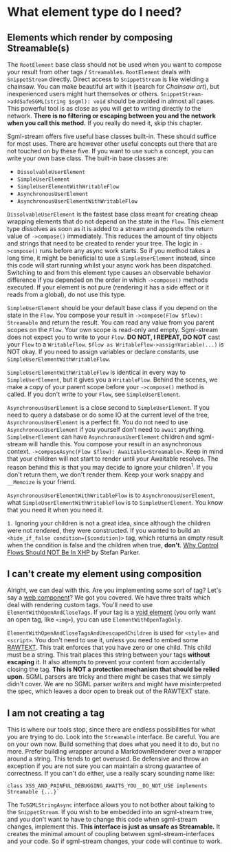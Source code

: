 # What element type do I need?

## Elements which render by composing Streamable(s)

The `RootElement` base class should not be used when you want to compose your result from other tags / `Streamable`s. `RootElement` deals with `SnippetStream` directly. Direct access to `SnippetStream` is like wielding a chainsaw. You can make beautiful art with it (search for _Chainsaw art_), but inexperienced users might hurt themselves or others. `SnippetStream->addSafeSGML(string $sgml): void` should be avoided in almost all cases. This powerful tool is as close as you will get to writing directly to the network. **There is no filtering or escaping between you and the network when you call this method.** If you really do need it, skip this chapter.

Sgml-stream offers five useful base classes built-in. These should suffice for most uses. There are however other useful concepts out there that are not touched on by these five. If you want to use such a concept, you can write your own base class. The built-in base classes are:

 - `DissolvableUserElement`
 - `SimpleUserElement`
 - `SimpleUserElementWithWritableFlow`
 - `AsynchronousUserElement`
 - `AsynchronousUserElementWithWritableFlow`

`DissolvableUserElement` is the fastest base class meant for creating cheap wrapping elements that do not depend on the state in the `Flow`. This element type dissolves as soon as it is added to a stream and appends the return value of `->compose()` immediately. This reduces the amount of tiny objects and strings that need to be created to render your tree. The logic in `->compose()` runs before any async work starts. So if you method takes a long time, it might be beneficial to use a `SimpleUserElement` instead, since this code will start running whilst your async work has been dispatched. Switching to and from this element type causes an observable behavior difference if you depended on the order in which `->compose()` methods executed. If your element is not pure (rendering it has a side effect or it reads from a global), do not use this type.

`SimpleUserElement` should be your default base class if you depend on the state in the `Flow`. You compose your result in `->compose(Flow $flow): Streamable` and return the result. You can read any value from you parent scopes on the `Flow`. Your own scope is read-only and empty. Sgml-stream does not expect you to write to your `Flow`. **DO NOT, I REPEAT, DO NOT** cast your `Flow` to a `WritableFlow`. `$flow as WritableFlow->assignVariable(...)` is NOT okay. If you need to assign variables or declare constants, use `SimpleUserElementWithWritableFlow`.

`SimpleUserElementWithWritableFlow` is identical in every way to `SimpleUserElement`, but it gives you a `WritableFlow`. Behind the scenes, we make a copy of your parent scope before your `->compose()` method is called. If you don't write to your `Flow`, see `SimpleUserElement`.

`AsynchronousUserElement` is a close second to `SimpleUserElement`. If you need to query a database or do some IO at the current level of the tree, `AsynchronousUserElement` is a perfect fit. You do not need to use `AsynchronousUserElement` if you yourself don't need to `await` anything. `SimpleUserElement` can have `AsynchronousUserElement` children and sgml-stream will handle this. You compose your result in an asynchronous context. `->composeAsync(Flow $flow): Awaitable<Streamable>`. Keep in mind that your children will not start to render until your Awaitable resolves. The reason behind this is that you may decide to ignore your children<sup>1</sup>. If you don't return them, we don't render them. Keep your work snappy and `__Memoize` is your friend.

`AsynchronousUserElementWithWritableFlow` is to `AsynchronousUserElement`, what `SimpleUserElementWithWritableFlow` is to `SimpleUserElement`. You know that you need it when you need it.

`1.` Ignoring your children is not a great idea, since although the children were not rendered, they were constructed. If you wanted to build an `<hide_if_false condition={$condition}>` tag, which returns an empty result when the condition is false and the children when true, **don't**. [Why Control Flows Should NOT Be In XHP](https://codebeforethehorse.tumblr.com/post/36089777404/why-control-flows-should-not-be-in-xhp) by Stefan Parker.

## I can't create my element using composition

Alright, we can deal with this. Are you implementing some sort of tag? Let's say a [web component](https://developer.mozilla.org/en-US/docs/Web/Web_Components)? We got you covered. We have three traits which deal with rendering custom tags. You'll need to use `ElementWithOpenAndCloseTags`. If your tag is a [void element](https://html.spec.whatwg.org/multipage/syntax.html#void-elements) (you only want an open tag, like `<img>`), you can use `ElementWithOpenTagOnly`. 

`ElementWithOpenAndCloseTagsAndUnescapedChildren` is used for `<style>` and `<script>`. You don't need to use it, unless you need to embed some [RAWTEXT](https://html.spec.whatwg.org/multipage/parsing.html#rawtext-state). This trait enforces that you have zero or one child. This child must be a string. This trait places this string between your tags **without escaping** it. It also attempts to prevent your content from accidentally closing the tag. **This is NOT a protection mechanism that should be relied upon.** SGML parsers are tricky and there might be cases that we simply didn't cover. We are no SGML parser writers and might have misinterpreted the spec, which leaves a door open to break out of the RAWTEXT state.

## I am not creating a tag

This is where our tools stop, since there are endless possibilities for what you are trying to do. Look into the `Streamable` interface. Be careful. You are on your own now. Build something that does what you need it to do, but no more. Prefer building wrapper around a MarkdownRenderer over a wrapper around a string. This tends to get overused. Be defensive and throw an exception if you are not sure you can maintain a strong guarantee of correctness. If you can't do either, use a really scary sounding name like: 
```HACK
class XSS_AND_PAINFUL_DEBUGGING_AWAITS_YOU__DO_NOT_USE implements Streamable {...}`
```

The `ToSGMLStringAsync` interface allows you to not bother about talking to the `SnippetStream`. If you wish to be embedded into an sgml-stream tree, and you don't want to have to change this code when sgml-stream changes, implement this. **This interface is just as unsafe as Streamable.** It creates the minimal amount of coupling between sgml-stream-interfaces and your code. So if sgml-stream changes, your code will continue to work.  
